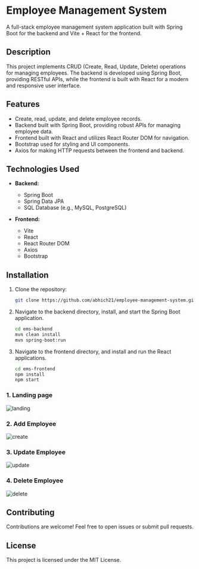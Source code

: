 # Employee Management System

A full-stack employee management system application built with Spring Boot for the backend and Vite + React for the frontend.

## Description

This project implements CRUD (Create, Read, Update, Delete) operations for managing employees. The backend is developed using Spring Boot, providing RESTful APIs, while the frontend is built with React for a modern and responsive user interface.

## Features

- Create, read, update, and delete employee records.
- Backend built with Spring Boot, providing robust APIs for managing employee data.
- Frontend built with React and utilizes React Router DOM for navigation.
- Bootstrap used for styling and UI components.
- Axios for making HTTP requests between the frontend and backend.

## Technologies Used

- **Backend:**
  - Spring Boot
  - Spring Data JPA
  - SQL Database (e.g., MySQL, PostgreSQL)

- **Frontend:**
  - Vite
  - React
  - React Router DOM
  - Axios
  - Bootstrap

## Installation

1. Clone the repository:
   ```bash
   git clone https://github.com/abhich21/employee-management-system.git

2. Navigate to the backend directory, install, and start the Spring Boot application.

    ```bash
    cd ems-backend
    mvn clean install
    mvn spring-boot:run


3. Navigate to the frontend directory, and install and run the React applications. 
    ```bash
    cd ems-frontend
    npm install
    npm start

### 1. Landing page
![landing](https://github.com/abhich21/employee-management-system/blob/main/screenshots/home.PNG)


### 2. Add Employee
![create](https://github.com/abhich21/employee-management-system/blob/main/screenshots/add_employee.PNG)


### 3. Update Employee
![update](https://github.com/abhich21/employee-management-system/blob/main/screenshots/update_employee.PNG)

### 4. Delete Employee
![delete](https://github.com/abhich21/employee-management-system/blob/main/screenshots/delete_employee.png)


## Contributing
Contributions are welcome! Feel free to open issues or submit pull requests.

## License
This project is licensed under the MIT License.
